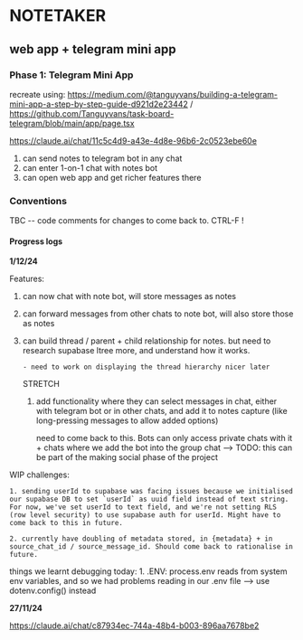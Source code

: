 # NOTETAKER

## web app + telegram mini app

### Phase 1: Telegram Mini App

recreate using: https://medium.com/@tanguyvans/building-a-telegram-mini-app-a-step-by-step-guide-d921d2e23442 / https://github.com/Tanguyvans/task-board-telegram/blob/main/app/page.tsx

https://claude.ai/chat/11c5c4d9-a43e-4d8e-96b6-2c0523ebe60e

1. can send notes to telegram bot in any chat
2. can enter 1-on-1 chat with notes bot
3. can open web app and get richer features there

### Conventions

TBC -- code comments for changes to come back to. CTRL-F !

#### Progress logs

**1/12/24**

Features:

1.  can now chat with note bot, will store messages as notes
2.  can forward messages from other chats to note bot, will also store those as notes
3.  can build thread / parent + child relationship for notes. but need to research supabase ltree more, and understand how it works.

        - need to work on displaying the thread hierarchy nicer later

    STRETCH

    1. add functionality where they can select messages in chat, either with telegram bot or in other chats, and add it to notes capture (like long-pressing messages to allow added options)

       need to come back to this. Bots can only access private chats with it + chats where we add the bot into the group chat --> TODO: this can be part of the making social phase of the project

WIP challenges:

    1. sending userId to supabase was facing issues because we initialised our supabase DB to set `userId` as uuid field instead of text string. For now, we've set userId to text field, and we're not setting RLS (row level security) to use supabase auth for userId. Might have to come back to this in future.

    2. currently have doubling of metadata stored, in {metadata} + in source_chat_id / source_message_id. Should come back to rationalise in future.

things we learnt debugging today: 1. .ENV: process.env reads from system env variables, and so we had problems reading in our .env file --> use dotenv.config() instead

**27/11/24**

https://claude.ai/chat/c87934ec-744a-48b4-b003-896aa7678be2
